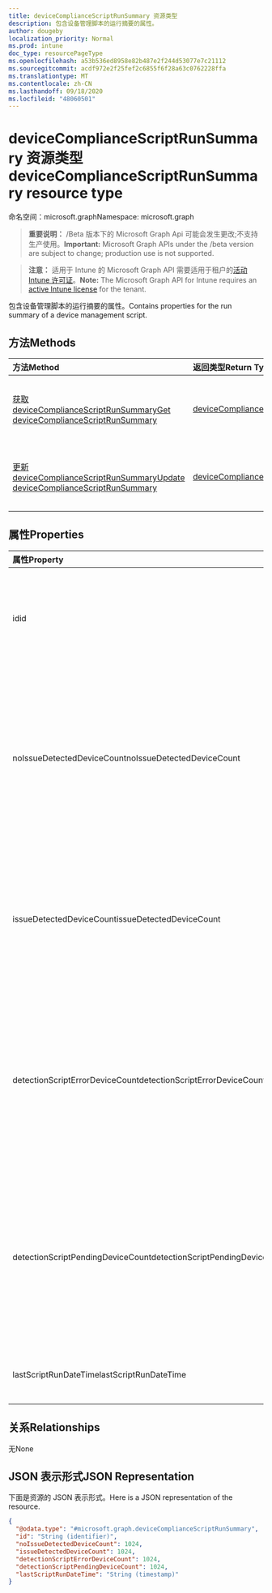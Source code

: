 ```yaml
---
title: deviceComplianceScriptRunSummary 资源类型
description: 包含设备管理脚本的运行摘要的属性。
author: dougeby
localization_priority: Normal
ms.prod: intune
doc_type: resourcePageType
ms.openlocfilehash: a53b536ed8958e82b487e2f244d53077e7c21112
ms.sourcegitcommit: acdf972e2f25fef2c6855f6f28a63c0762228ffa
ms.translationtype: MT
ms.contentlocale: zh-CN
ms.lasthandoff: 09/18/2020
ms.locfileid: "48060501"
---
```

# <a name="devicecompliancescriptrunsummary-resource-type"></a><span data-ttu-id="2ea24-103">deviceComplianceScriptRunSummary 资源类型</span><span class="sxs-lookup"><span data-stu-id="2ea24-103">deviceComplianceScriptRunSummary resource type</span></span>

<span data-ttu-id="2ea24-104">命名空间：microsoft.graph</span><span class="sxs-lookup"><span data-stu-id="2ea24-104">Namespace: microsoft.graph</span></span>

> <span data-ttu-id="2ea24-105">**重要说明：** /Beta 版本下的 Microsoft Graph Api 可能会发生更改;不支持生产使用。</span><span class="sxs-lookup"><span data-stu-id="2ea24-105">**Important:** Microsoft Graph APIs under the /beta version are subject to change; production use is not supported.</span></span>

> <span data-ttu-id="2ea24-106">**注意：** 适用于 Intune 的 Microsoft Graph API 需要适用于租户的[活动 Intune 许可证](https://go.microsoft.com/fwlink/?linkid=839381)。</span><span class="sxs-lookup"><span data-stu-id="2ea24-106">**Note:** The Microsoft Graph API for Intune requires an [active Intune license](https://go.microsoft.com/fwlink/?linkid=839381) for the tenant.</span></span>

<span data-ttu-id="2ea24-107">包含设备管理脚本的运行摘要的属性。</span><span class="sxs-lookup"><span data-stu-id="2ea24-107">Contains properties for the run summary of a device management script.</span></span>

## <a name="methods"></a><span data-ttu-id="2ea24-108">方法</span><span class="sxs-lookup"><span data-stu-id="2ea24-108">Methods</span></span>
|<span data-ttu-id="2ea24-109">方法</span><span class="sxs-lookup"><span data-stu-id="2ea24-109">Method</span></span>|<span data-ttu-id="2ea24-110">返回类型</span><span class="sxs-lookup"><span data-stu-id="2ea24-110">Return Type</span></span>|<span data-ttu-id="2ea24-111">说明</span><span class="sxs-lookup"><span data-stu-id="2ea24-111">Description</span></span>|
|:---|:---|:---|
|[<span data-ttu-id="2ea24-112">获取 deviceComplianceScriptRunSummary</span><span class="sxs-lookup"><span data-stu-id="2ea24-112">Get deviceComplianceScriptRunSummary</span></span>](../api/intune-devices-devicecompliancescriptrunsummary-get.md)|[<span data-ttu-id="2ea24-113">deviceComplianceScriptRunSummary</span><span class="sxs-lookup"><span data-stu-id="2ea24-113">deviceComplianceScriptRunSummary</span></span>](../resources/intune-devices-devicecompliancescriptrunsummary.md)|<span data-ttu-id="2ea24-114">读取 [deviceComplianceScriptRunSummary](../resources/intune-devices-devicecompliancescriptrunsummary.md) 对象的属性和关系。</span><span class="sxs-lookup"><span data-stu-id="2ea24-114">Read properties and relationships of the [deviceComplianceScriptRunSummary](../resources/intune-devices-devicecompliancescriptrunsummary.md) object.</span></span>|
|[<span data-ttu-id="2ea24-115">更新 deviceComplianceScriptRunSummary</span><span class="sxs-lookup"><span data-stu-id="2ea24-115">Update deviceComplianceScriptRunSummary</span></span>](../api/intune-devices-devicecompliancescriptrunsummary-update.md)|[<span data-ttu-id="2ea24-116">deviceComplianceScriptRunSummary</span><span class="sxs-lookup"><span data-stu-id="2ea24-116">deviceComplianceScriptRunSummary</span></span>](../resources/intune-devices-devicecompliancescriptrunsummary.md)|<span data-ttu-id="2ea24-117">更新 [deviceComplianceScriptRunSummary](../resources/intune-devices-devicecompliancescriptrunsummary.md) 对象的属性。</span><span class="sxs-lookup"><span data-stu-id="2ea24-117">Update the properties of a [deviceComplianceScriptRunSummary](../resources/intune-devices-devicecompliancescriptrunsummary.md) object.</span></span>|

## <a name="properties"></a><span data-ttu-id="2ea24-118">属性</span><span class="sxs-lookup"><span data-stu-id="2ea24-118">Properties</span></span>
|<span data-ttu-id="2ea24-119">属性</span><span class="sxs-lookup"><span data-stu-id="2ea24-119">Property</span></span>|<span data-ttu-id="2ea24-120">类型</span><span class="sxs-lookup"><span data-stu-id="2ea24-120">Type</span></span>|<span data-ttu-id="2ea24-121">说明</span><span class="sxs-lookup"><span data-stu-id="2ea24-121">Description</span></span>|
|:---|:---|:---|
|<span data-ttu-id="2ea24-122">id</span><span class="sxs-lookup"><span data-stu-id="2ea24-122">id</span></span>|<span data-ttu-id="2ea24-123">String</span><span class="sxs-lookup"><span data-stu-id="2ea24-123">String</span></span>|<span data-ttu-id="2ea24-124">设备符合性脚本运行摘要实体的键。</span><span class="sxs-lookup"><span data-stu-id="2ea24-124">Key of the device compliance script run summary entity.</span></span> <span data-ttu-id="2ea24-125">此属性是只读的。</span><span class="sxs-lookup"><span data-stu-id="2ea24-125">This property is read-only.</span></span>|
|<span data-ttu-id="2ea24-126">noIssueDetectedDeviceCount</span><span class="sxs-lookup"><span data-stu-id="2ea24-126">noIssueDetectedDeviceCount</span></span>|<span data-ttu-id="2ea24-127">Int32</span><span class="sxs-lookup"><span data-stu-id="2ea24-127">Int32</span></span>|<span data-ttu-id="2ea24-128">检测脚本找不到问题且设备正常运行的设备数量。</span><span class="sxs-lookup"><span data-stu-id="2ea24-128">Number of devices for which the detection script did not find an issue and the device is healthy.</span></span> <span data-ttu-id="2ea24-129">有效值-2147483648 到2147483647</span><span class="sxs-lookup"><span data-stu-id="2ea24-129">Valid values -2147483648 to 2147483647</span></span>|
|<span data-ttu-id="2ea24-130">issueDetectedDeviceCount</span><span class="sxs-lookup"><span data-stu-id="2ea24-130">issueDetectedDeviceCount</span></span>|<span data-ttu-id="2ea24-131">Int32</span><span class="sxs-lookup"><span data-stu-id="2ea24-131">Int32</span></span>|<span data-ttu-id="2ea24-132">检测脚本发现问题的设备数。</span><span class="sxs-lookup"><span data-stu-id="2ea24-132">Number of devices for which the detection script found an issue.</span></span> <span data-ttu-id="2ea24-133">有效值-2147483648 到2147483647</span><span class="sxs-lookup"><span data-stu-id="2ea24-133">Valid values -2147483648 to 2147483647</span></span>|
|<span data-ttu-id="2ea24-134">detectionScriptErrorDeviceCount</span><span class="sxs-lookup"><span data-stu-id="2ea24-134">detectionScriptErrorDeviceCount</span></span>|<span data-ttu-id="2ea24-135">Int32</span><span class="sxs-lookup"><span data-stu-id="2ea24-135">Int32</span></span>|<span data-ttu-id="2ea24-136">检测脚本执行时遇到错误且未完成的设备数量。</span><span class="sxs-lookup"><span data-stu-id="2ea24-136">Number of devices on which the detection script execution encountered an error and did not complete.</span></span> <span data-ttu-id="2ea24-137">有效值-2147483648 到2147483647</span><span class="sxs-lookup"><span data-stu-id="2ea24-137">Valid values -2147483648 to 2147483647</span></span>|
|<span data-ttu-id="2ea24-138">detectionScriptPendingDeviceCount</span><span class="sxs-lookup"><span data-stu-id="2ea24-138">detectionScriptPendingDeviceCount</span></span>|<span data-ttu-id="2ea24-139">Int32</span><span class="sxs-lookup"><span data-stu-id="2ea24-139">Int32</span></span>|<span data-ttu-id="2ea24-140">尚未运行的设备符合性脚本的最新版本的设备数量。</span><span class="sxs-lookup"><span data-stu-id="2ea24-140">Number of devices which have not yet run the latest version of the device compliance script.</span></span> <span data-ttu-id="2ea24-141">有效值-2147483648 到2147483647</span><span class="sxs-lookup"><span data-stu-id="2ea24-141">Valid values -2147483648 to 2147483647</span></span>|
|<span data-ttu-id="2ea24-142">lastScriptRunDateTime</span><span class="sxs-lookup"><span data-stu-id="2ea24-142">lastScriptRunDateTime</span></span>|<span data-ttu-id="2ea24-143">DateTimeOffset</span><span class="sxs-lookup"><span data-stu-id="2ea24-143">DateTimeOffset</span></span>|<span data-ttu-id="2ea24-144">在所有设备上的脚本的上次运行时间</span><span class="sxs-lookup"><span data-stu-id="2ea24-144">Last run time for the script across all devices</span></span>|

## <a name="relationships"></a><span data-ttu-id="2ea24-145">关系</span><span class="sxs-lookup"><span data-stu-id="2ea24-145">Relationships</span></span>
<span data-ttu-id="2ea24-146">无</span><span class="sxs-lookup"><span data-stu-id="2ea24-146">None</span></span>

## <a name="json-representation"></a><span data-ttu-id="2ea24-147">JSON 表示形式</span><span class="sxs-lookup"><span data-stu-id="2ea24-147">JSON Representation</span></span>
<span data-ttu-id="2ea24-148">下面是资源的 JSON 表示形式。</span><span class="sxs-lookup"><span data-stu-id="2ea24-148">Here is a JSON representation of the resource.</span></span>
<!-- {
  "blockType": "resource",
  "keyProperty": "id",
  "@odata.type": "microsoft.graph.deviceComplianceScriptRunSummary"
}
-->
``` json
{
  "@odata.type": "#microsoft.graph.deviceComplianceScriptRunSummary",
  "id": "String (identifier)",
  "noIssueDetectedDeviceCount": 1024,
  "issueDetectedDeviceCount": 1024,
  "detectionScriptErrorDeviceCount": 1024,
  "detectionScriptPendingDeviceCount": 1024,
  "lastScriptRunDateTime": "String (timestamp)"
}
```







